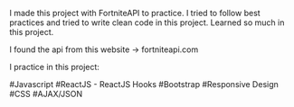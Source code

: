 

I made this project with FortniteAPI to practice. I tried to follow best practices and tried to write clean code in this project. Learned so much in this project. 

I found the api from this website -> fortniteapi.com



I practice in this project:

#Javascript
#ReactJS - ReactJS Hooks
#Bootstrap
#Responsive Design
#CSS
#AJAX/JSON
